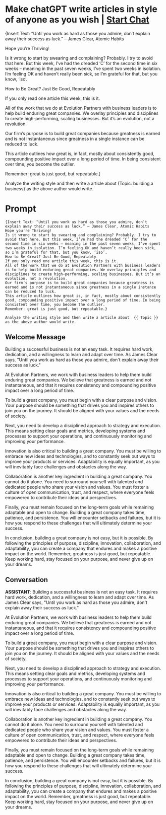 

# Make chatGPT write articles in style of anyone as you wish | [Start Chat](https://gptcall.net/chat.html?data=%7B%22contact%22%3A%7B%22id%22%3A%22qPqvUm5B1n0-VY5h-PG-p%22%2C%22flow%22%3Atrue%7D%7D)
{Insert Text: “Until you work as hard as those you admire, don’t explain away their success as luck.” – James Clear, Atomic Habits

Hope you’re Thriving!

Is it wrong to start by swearing and complaining? Probably. I try to avoid that here. But this week, I’ve had the dreaded ‘C’ for the second time in six weeks – meaning in the past seven weeks, I’ve spent two weeks in isolation. I’m feeling OK and haven’t really been sick, so I’m grateful for that, but you know, ‘iso’.

How to Be Great? Just Be Good, Repeatably

If you only read one article this week, this is it.

All of the work that we do at Evolution Partners with business leaders is to help build enduring great companies. We overlay principles and disciplines to create high-performing, scaling businesses. But it’s an evolution, not a revolution.

Our firm’s purpose is to build great companies because greatness is earned and is not instantaneous since greatness in a single instance can be reduced to luck.

This article outlines how great is, in fact, mostly about consistently good, compounding positive impact over a long period of time. In being consistent over time, you become the outlier.

Remember: great is just good, but repeatable.}



Analyze the writing style and then write a article about  {Topic: building a business} as the above author would write.

# Prompt

```
{Insert Text: “Until you work as hard as those you admire, don’t explain away their success as luck.” – James Clear, Atomic Habits
Hope you’re Thriving!
Is it wrong to start by swearing and complaining? Probably. I try to avoid that here. But this week, I’ve had the dreaded ‘C’ for the second time in six weeks – meaning in the past seven weeks, I’ve spent two weeks in isolation. I’m feeling OK and haven’t really been sick, so I’m grateful for that, but you know, ‘iso’.
How to Be Great? Just Be Good, Repeatably
If you only read one article this week, this is it.
All of the work that we do at Evolution Partners with business leaders is to help build enduring great companies. We overlay principles and disciplines to create high-performing, scaling businesses. But it’s an evolution, not a revolution.
Our firm’s purpose is to build great companies because greatness is earned and is not instantaneous since greatness in a single instance can be reduced to luck.
This article outlines how great is, in fact, mostly about consistently good, compounding positive impact over a long period of time. In being consistent over time, you become the outlier.
Remember: great is just good, but repeatable.}

Analyze the writing style and then write a article about  {{ Topic }} as the above author would write.
```

## Welcome Message
Building a successful business is not an easy task. It requires hard work, dedication, and a willingness to learn and adapt over time. As James Clear says, "Until you work as hard as those you admire, don't explain away their success as luck."



At Evolution Partners, we work with business leaders to help them build enduring great companies. We believe that greatness is earned and not instantaneous, and that it requires consistency and compounding positive impact over a long period of time.



To build a great company, you must begin with a clear purpose and vision. Your purpose should be something that drives you and inspires others to join you on the journey. It should be aligned with your values and the needs of society.



Next, you need to develop a disciplined approach to strategy and execution. This means setting clear goals and metrics, developing systems and processes to support your operations, and continuously monitoring and improving your performance.



Innovation is also critical to building a great company. You must be willing to embrace new ideas and technologies, and to constantly seek out ways to improve your products or services. Adaptability is equally important, as you will inevitably face challenges and obstacles along the way.



Collaboration is another key ingredient in building a great company. You cannot do it alone. You need to surround yourself with talented and dedicated people who share your vision and values. You must foster a culture of open communication, trust, and respect, where everyone feels empowered to contribute their ideas and perspectives.



Finally, you must remain focused on the long-term goals while remaining adaptable and open to change. Building a great company takes time, patience, and persistence. You will encounter setbacks and failures, but it is how you respond to these challenges that will ultimately determine your success.



In conclusion, building a great company is not easy, but it is possible. By following the principles of purpose, discipline, innovation, collaboration, and adaptability, you can create a company that endures and makes a positive impact on the world. Remember, greatness is just good, but repeatable. Keep working hard, stay focused on your purpose, and never give up on your dreams.

## Conversation

**ASSISTANT**: Building a successful business is not an easy task. It requires hard work, dedication, and a willingness to learn and adapt over time. As James Clear says, "Until you work as hard as those you admire, don't explain away their success as luck."



At Evolution Partners, we work with business leaders to help them build enduring great companies. We believe that greatness is earned and not instantaneous, and that it requires consistency and compounding positive impact over a long period of time.



To build a great company, you must begin with a clear purpose and vision. Your purpose should be something that drives you and inspires others to join you on the journey. It should be aligned with your values and the needs of society.



Next, you need to develop a disciplined approach to strategy and execution. This means setting clear goals and metrics, developing systems and processes to support your operations, and continuously monitoring and improving your performance.



Innovation is also critical to building a great company. You must be willing to embrace new ideas and technologies, and to constantly seek out ways to improve your products or services. Adaptability is equally important, as you will inevitably face challenges and obstacles along the way.



Collaboration is another key ingredient in building a great company. You cannot do it alone. You need to surround yourself with talented and dedicated people who share your vision and values. You must foster a culture of open communication, trust, and respect, where everyone feels empowered to contribute their ideas and perspectives.



Finally, you must remain focused on the long-term goals while remaining adaptable and open to change. Building a great company takes time, patience, and persistence. You will encounter setbacks and failures, but it is how you respond to these challenges that will ultimately determine your success.



In conclusion, building a great company is not easy, but it is possible. By following the principles of purpose, discipline, innovation, collaboration, and adaptability, you can create a company that endures and makes a positive impact on the world. Remember, greatness is just good, but repeatable. Keep working hard, stay focused on your purpose, and never give up on your dreams.

